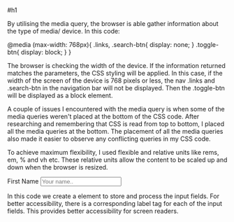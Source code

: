 #h1



By utilising the media query, the browser is able gather information about the type of media/ device. In this code:

@media (max-width: 768px){
    .links, .search-btn{
        display: none;
    }
    .toggle-btn{
        display: block;
    }
}
 
The browser is checking the width of the device. If the information returned matches the parameters, the CSS styling will be applied. In this case, if the width of the screen of the device is 768 pixels or less, the  nav .links and .search-btn in the navigation bar will not be displayed. Then the .toggle-btn will be displayed as a block element.

A couple of issues I encountered with the media query is when some of the media queries weren't placed at the bottom of the CSS code. After researching and remembering that CSS is read from top to bottom, I placed all the media queries at the bottom. The placement of all the media queries also made it easier to observe any conflicting queries in my CSS code.

To achieve maximum flexibility, I used flexible and relative units like rems, em, % and vh etc. These relative units allow the content to be scaled up and down when the browser is resized.


<form action="action_page.php">
<label for="fname">First Name</label>
<input type="text" id="fname" name="firstname" placeholder="Your name..">

In this code we create a <form> element to store and process the input fields. For better accessibility, there is a corresponding label tag for each of the input fields. This provides better accessibility for screen readers.